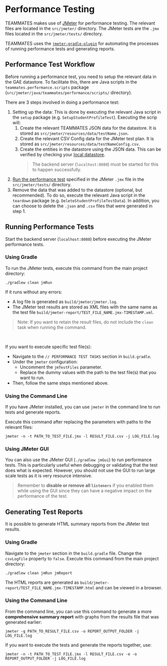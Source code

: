 # Performance Testing

TEAMMATES makes use of [JMeter](https://jmeter.apache.org/) for performance testing.
The relevant files are located in the `src/jmeter/` directory. The JMeter tests are the `.jmx` files located in the `src/jmeter/tests/` directory.

TEAMMATES uses the [`jmeter-gradle-plugin`](https://github.com/jmeter-gradle-plugin/jmeter-gradle-plugin) for automating the processes of running performance tests and generating reports.

## Performance Test Workflow

Before running a performance test, you need to setup the relevant data in the GAE datastore. 
To facilitate this, there are Java scripts in the `teammates.performance.scripts` package (`src/jmeter/java/teammates/performance/scripts/` directory).

There are 3 steps involved in doing a performance test:

1. Setting up the data: This is done by executing the relevant Java script in the `setup` package (e.g. `SetupStudentProfileTest`).
    Executing the scrip will:
    1. Create the relevant TEAMMATES JSON data for the datastore. It is stored as `src/jmeter/resources/data/testName.json`.
    1. Create the relevant CSV Config data for the JMeter test plan. It is stored as `src/jmeter/resources/data/testNameConfig.csv`.
    1. Create the entities in the datastore using the JSON data. This can be verified by checking your [local datastore](http://localhost:8080/_ah/admin/datastore).
        > The backend server (`localhost:8080`) must be started for this to happen successfully.
1. [Run the performance test](#running-performance-tests) specified in the JMeter `.jmx` file in the `src/jmeter/tests/` directory.
1. Remove the data that was added to the datastore (optional, but recommended). To do so, execute the relevant Java script in the `teardown` package (e.g. `DeleteStudentProfileTestData`).
   In addition, you can choose to delete the `.json` and `.csv` files that were generated in step 1. 

## Running Performance Tests

Start the backend server (`localhost:8080`) before executing the JMeter performance tests.

### Using Gradle

To run the JMeter tests, execute this command from the main project directory:
```
./gradlew clean jmRun
```

If it runs without any errors:
- A log file is generated as `build/jmeter/jmeter.log`.
- The JMeter test results are stored as XML files with the same name as the test file `build/jmeter-report/TEST_FILE_NAME.jmx-TIMESTAMP.xml`. 

> Note: If you want to retain the result files, do not include the `clean` task when running the command.
<br/>

If you want to execute specific test file(s):
- Navigate to the `// PERFORMANCE TEST TASKS` section in `build.gradle`. 
- Under the `jmeter` configuration:
  - Uncomment the `jmTestFiles` parameter.
  - Replace the dummy values with the path to the test file(s) that you want to run.
- Then, follow the same steps mentioned above.

### Using the Command Line

If you have JMeter installed, you can use `jmeter` in the command line to run tests and generate reports.

Execute this command after replacing the parameters with paths to the relevant files:
```
jmeter -n -t PATH_TO_TEST_FILE.jmx -l RESULT_FILE.csv -j LOG_FILE.log
```

### Using JMeter GUI

You can also use the JMeter GUI (`./gradlew jmGui`) to run performance tests. This is particularly useful when debugging or validating that the test does what is expected.
However, you should not use the GUI to run large scale tests as it is very resource intensive.

> Remember to **disable or remove all `listeners`** if you enabled them while using the GUI since they can have a negative impact on the performance of the test.

## Generating Test Reports

It is possible to generate HTML summary reports from the JMeter test results.

### Using Gradle

Navigate to the `jmeter` section in the `build.gradle` file. Change the `csvLogFile` property to `false`.
Execute this command from the main project directory:
```
./gradlew clean jmRun jmReport
```
The HTML reports are generated as `build/jmeter-report/TEST_FILE_NAME.jmx-TIMESTAMP.html` and can be viewed in a browser.

### Using the Command Line

From the command line, you can use this command to generate a more **comprehensive summary report** with graphs from the results file that was generated earlier:
```
jmeter -g PATH_TO_RESULT_FILE.csv -o REPORT_OUTPUT_FOLDER -j LOG_FILE.log
```

If you want to execute the tests and generate the reports together, use:
```
jmeter -n -t PATH_TO_TEST_FILE.jmx -l RESULT_FILE.csv -e -o REPORT_OUTPUT_FOLDER -j LOG_FILE.log
```
